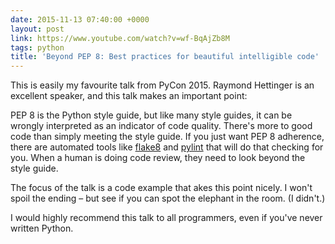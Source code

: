 ```yaml
---
date: 2015-11-13 07:40:00 +0000
layout: post
link: https://www.youtube.com/watch?v=wf-BqAjZb8M
tags: python
title: 'Beyond PEP 8: Best practices for beautiful intelligible code'
---
```


This is easily my favourite talk from PyCon 2015.  Raymond Hettinger is an excellent speaker, and this talk makes an important point:

PEP 8 is the Python style guide, but like many style guides, it can be wrongly interpreted as an indicator of code quality.  There's more to good code than simply meeting the style guide.  If you just want PEP 8 adherence, there are automated tools like [flake8](https://pypi.python.org/pypi/flake8) and [pylint](https://pypi.python.org/pypi/pylint) that will do that checking for you.  When a human is doing code review, they need to look beyond the style guide.

The focus of the talk is a code example that akes this point nicely.  I won't spoil the ending – but see if you can spot the elephant in the room.  (I didn't.)

I would highly recommend this talk to all programmers, even if you've never written Python.